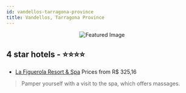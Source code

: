 ```yaml
---
id: vandellos-tarragona-province
title: Vandellos, Tarragona Province
---
```


<center><img src="https://i.travelapi.com/hotels/2000000/1390000/1383100/1383004/fe348a2b_z.jpg" alt="Featured Image" /></center>


##  4 star hotels - ⭐️⭐️⭐️⭐️

-    [La Figuerola Resort & Spa](https://us.hurb.com/hotels/vandellos/la-figuerola-resort-spa-JNP-JP197494?cmp=18055) Prices from R$ 325,16
   > Pamper yourself with a visit to the spa, which offers massages.
